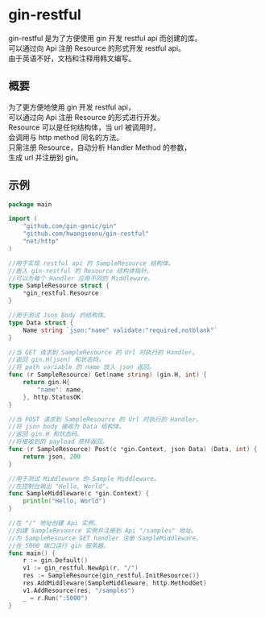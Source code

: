 # gin-restful
gin-restful 是为了方便使用 gin 开发 restful api 而创建的库。  
可以通过向 Api 注册 Resource 的形式开发 restful api。  
由于英语不好，文档和注释用韩文编写。

## 概要
为了更方便地使用 gin 开发 restful api，  
可以通过向 Api 注册 Resource 的形式进行开发。  
Resource 可以是任何结构体，当 url 被调用时，  
会调用与 http method 同名的方法。  
只需注册 Resource，自动分析 Handler Method 的参数，  
生成 url 并注册到 gin。

## 示例
```go
package main

import (
	"github.com/gin-gonic/gin"
	"github.com/hwangseonu/gin-restful"
	"net/http"
)

//用于实现 restful api 的 SampleResource 结构体。
//嵌入 gin-restful 的 Resource 结构体指针。
//可以为每个 Handler 应用不同的 Middleware。
type SampleResource struct {
	*gin_restful.Resource
}

//用于测试 Json Body 的结构体。
type Data struct {
	Name string `json:"name" validate:"required,notblank"`
}

//当 GET 请求到 SampleResource 的 Url 时执行的 Handler。
//返回 gin.H(json) 和状态码。
//将 path variable 的 name 放入 json 返回。
func (r SampleResource) Get(name string) (gin.H, int) {
	return gin.H{
		"name": name,
	}, http.StatusOK
}

//当 POST 请求到 SampleResource 的 Url 时执行的 Handler。
//将 json body 接收为 Data 结构体。
//返回 gin.H 和状态码。
//将接收到的 payload 原样返回。
func (r SampleResource) Post(c *gin.Context, json Data) (Data, int) {
	return json, 200
}

//用于测试 Middleware 的 Sample Middleware。
//在控制台输出 "Hello, World"。
func SampleMiddleware(c *gin.Context) {
	println("Hello, World")
}

//在 "/" 地址创建 Api 实例。
//创建 SampleResource 实例并注册到 Api "/samples" 地址。
//为 SampleResource GET handler 注册 SampleMiddleware。
//在 5000 端口运行 gin 服务器。
func main() {
	r := gin.Default()
	v1 := gin_restful.NewApi(r, "/")
	res := SampleResource{gin_restful.InitResource()}
	res.AddMiddleware(SampleMiddleware, http.MethodGet)
	v1.AddResource(res, "/samples")
	_ = r.Run(":5000")
}